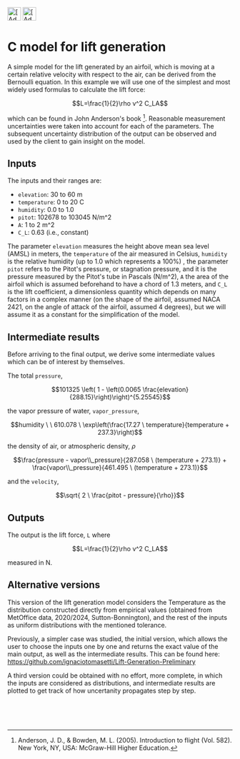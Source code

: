 [<img src="https://assets.signaloid.io/add-to-signaloid-cloud-logo-dark-v6.png#gh-dark-mode-only" alt="[Add to signaloid.io]" height="30">](https://signaloid.io/repositories?connect=https://github.com/ignaciotomasetti/Lift-Generation#gh-dark-mode-only)
[<img src="https://assets.signaloid.io/add-to-signaloid-cloud-logo-light-v6.png#gh-light-mode-only" alt="[Add to signaloid.io]" height="30">](https://signaloid.io/repositories?connect=https://github.com/ignaciotomasetti/Lift-Generation#gh-light-mode-only)


# C model for lift generation

A simple model for the lift generated by an airfoil, which is moving at a certain relative velocity with respect to the air, can be derived from the Bernoulli equation. In this example we will use one of the simplest and most widely used formulas to calculate the lift force:

$$L=\frac{1}{2}\rho v^2 C_LA$$

which can be found in John Anderson's book [^0]. Reasonable measurement uncertainties were taken into account for each of the parameters. The subsequent uncertainty distribution of the output can be observed and used by the client to gain insight on the model.

## Inputs

The inputs and their ranges are:

-	`elevation`:	 30 to 60 m
-	`temperature`:	 0 to 20 C
-	`humidity`:		 0.0 to 1.0
-	`pitot`:	     102678 to 103045 N/m^2
-	`A`:		     1 to 2 m^2 
-	`C_L`:		     0.63 (i.e., constant)

The parameter `elevation` measures the height above mean sea level (AMSL) in meters, the `temperature` of the air measured in Celsius, `humidity` is the relative humidity (up to 1.0 which represents a 100%) , the parameter `pitot` refers to the Pitot's pressure, or stagnation pressure, and it is the pressure measured by the Pitot's tube in Pascals (N/m^2), `A` the area of the airfoil which is assumed beforehand to have a chord of 1.3 meters, and `C_L` is the lift coefficient, a dimensionless quantity which depends on many factors in a complex manner (on the shape of the airfoil, assumed NACA 2421, on the angle of attack of the airfoil, assumed 4 degrees), but we will assume it as a constant for the simplification of the model.


## Intermediate results

Before arriving to the final output, we derive some intermediate values which can be of interest by themselves.

The total `pressure`,

$$101325 \left( 1 - \left(0.0065 \frac{elevation}{288.15}\right)\right)^{5.25545}$$

the vapor pressure of water, `vapor_pressure`,

$$humidity \ \ 610.078 \ \exp\left(\frac{17.27 \ temperature}{temperature + 237.3}\right)$$

the density of air, or atmospheric density, $\rho$

$$\frac{pressure - vapor\\_pressure}{287.058 \  (temperature + 273.1)} + \frac{vapor\\_pressure}{461.495 \ (temperature + 273.1)}$$

and the `velocity`,

$$\sqrt{ 2 \ \frac{pitot - pressure}{\rho}}$$

## Outputs

The output is the lift force, `L` where

$$L=\frac{1}{2}\rho v^2 C_LA$$

measured in N.

## Alternative versions


This version of the lift generation model considers the Temperature as the distribution constructed directly from empirical values (obtained from MetOffice data, 2020/2024, Sutton-Bonnington), and the rest of the inputs as uniform distributions with the mentioned tolerance.

Previously, a simpler case was studied, the initial version, which allows the user to choose the inputs one by one and returns the exact value of the main output, as well as the intermediate results. This can  be found here: \
https://github.com/ignaciotomasetti/Lift-Generation-Preliminary

A third version could be obtained with no effort, more complete, in which the inputs are considered as distributions, and intermediate results are plotted to get track of how uncertanity propagates step by step.


<br/>
<br/>
<br/>

[^0]: Anderson, J. D., & Bowden, M. L. (2005). Introduction to flight (Vol. 582). New York, NY, USA: McGraw-Hill Higher Education.
